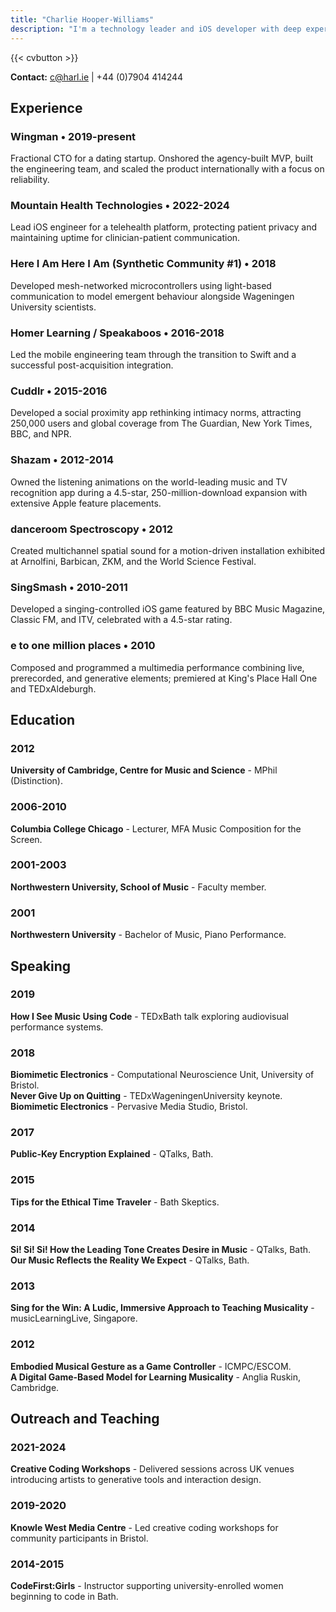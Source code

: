```yaml
---
title: "Charlie Hooper-Williams"
description: "I'm a technology leader and iOS developer with deep experience building products from concept through launch and scale. I've led engineering and product teams as CTO and CPO, while also staying close to the code as a hands-on developer. My work spans mobile, backend, and product strategy, with a focus on delivering clean, user-focused technology at pace. I thrive at the intersection of leadership and execution: shaping the vision, then making sure it ships."
---
```


{{< cvbutton >}}

**Contact:** c@harl.ie | +44 (0)7904 414244

## Experience

### Wingman &bull; 2019-present
Fractional CTO for a dating startup. Onshored the agency-built MVP, built the engineering team, and scaled the product internationally with a focus on reliability.

### Mountain Health Technologies &bull; 2022-2024
Lead iOS engineer for a telehealth platform, protecting patient privacy and maintaining uptime for clinician-patient communication.

### Here I Am Here I Am (Synthetic Community #1) &bull; 2018
Developed mesh-networked microcontrollers using light-based communication to model emergent behaviour alongside Wageningen University scientists.

### Homer Learning / Speakaboos &bull; 2016-2018
Led the mobile engineering team through the transition to Swift and a successful post-acquisition integration.

### Cuddlr &bull; 2015-2016
Developed a social proximity app rethinking intimacy norms, attracting 250,000 users and global coverage from The Guardian, New York Times, BBC, and NPR.

### Shazam &bull; 2012-2014
Owned the listening animations on the world-leading music and TV recognition app during a 4.5-star, 250-million-download expansion with extensive Apple feature placements.

### danceroom Spectroscopy &bull; 2012
Created multichannel spatial sound for a motion-driven installation exhibited at Arnolfini, Barbican, ZKM, and the World Science Festival.

### SingSmash &bull; 2010-2011
Developed a singing-controlled iOS game featured by BBC Music Magazine, Classic FM, and ITV, celebrated with a 4.5-star rating.

### e to one million places &bull; 2010
Composed and programmed a multimedia performance combining live, prerecorded, and generative elements; premiered at King's Place Hall One and TEDxAldeburgh.

## Education

### 2012
**University of Cambridge, Centre for Music and Science** - MPhil (Distinction).

### 2006-2010
**Columbia College Chicago** - Lecturer, MFA Music Composition for the Screen.

### 2001-2003
**Northwestern University, School of Music** - Faculty member.

### 2001
**Northwestern University** - Bachelor of Music, Piano Performance.

## Speaking

### 2019
**How I See Music Using Code** - TEDxBath talk exploring audiovisual performance systems.

### 2018
**Biomimetic Electronics** - Computational Neuroscience Unit, University of Bristol.  
**Never Give Up on Quitting** - TEDxWageningenUniversity keynote.  
**Biomimetic Electronics** - Pervasive Media Studio, Bristol.

### 2017
**Public-Key Encryption Explained** - QTalks, Bath.

### 2015
**Tips for the Ethical Time Traveler** - Bath Skeptics.

### 2014
**Si! Si! Si! How the Leading Tone Creates Desire in Music** - QTalks, Bath.  
**Our Music Reflects the Reality We Expect** - QTalks, Bath.

### 2013
**Sing for the Win: A Ludic, Immersive Approach to Teaching Musicality** - musicLearningLive, Singapore.

### 2012
**Embodied Musical Gesture as a Game Controller** - ICMPC/ESCOM.  
**A Digital Game-Based Model for Learning Musicality** - Anglia Ruskin, Cambridge.

## Outreach and Teaching

### 2021-2024
**Creative Coding Workshops** - Delivered sessions across UK venues introducing artists to generative tools and interaction design.

### 2019-2020
**Knowle West Media Centre** - Led creative coding workshops for community participants in Bristol.

### 2014-2015
**CodeFirst:Girls** - Instructor supporting university-enrolled women beginning to code in Bath.
